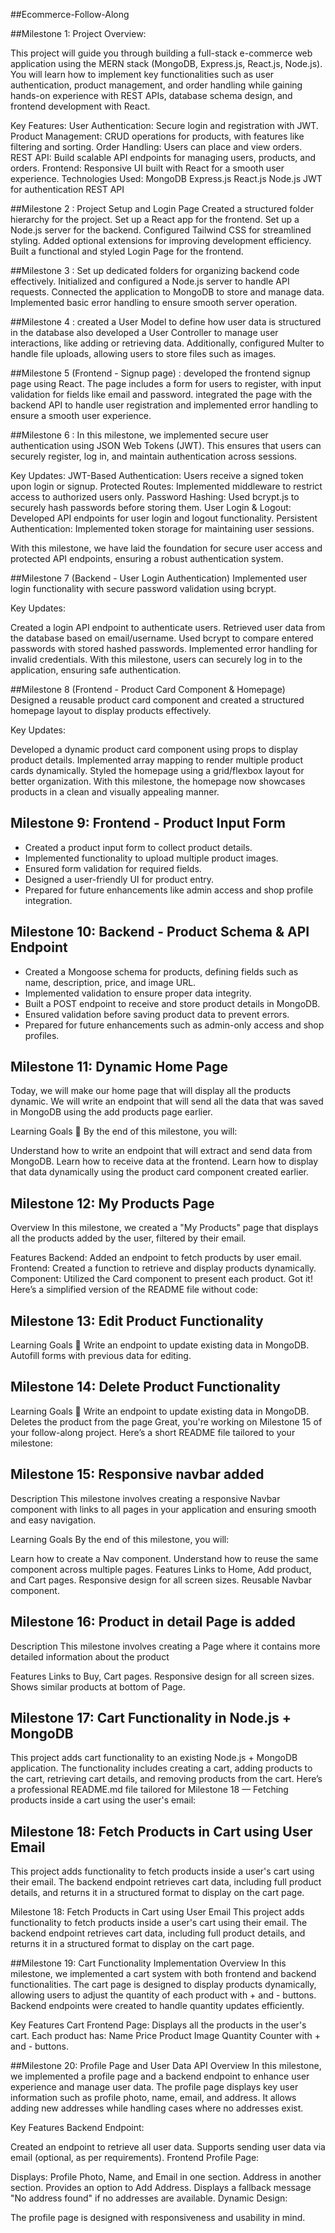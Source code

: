 ##Ecommerce-Follow-Along

##Milestone 1:
Project Overview:

This project will guide you through building a full-stack e-commerce web application using the MERN stack (MongoDB, Express.js, React.js, Node.js). You will learn how to implement key functionalities such as user authentication, product management, and order handling while gaining hands-on experience with REST APIs, database schema design, and frontend development with React.

Key Features:
User Authentication: Secure login and registration with JWT.
Product Management: CRUD operations for products, with features like filtering and sorting.
Order Handling: Users can place and view orders.
REST API: Build scalable API endpoints for managing users, products, and orders.
Frontend: Responsive UI built with React for a smooth user experience.
Technologies Used:
MongoDB
Express.js
React.js
Node.js
JWT for authentication
REST API

##Milestone 2 : Project Setup and Login Page
Created a structured folder hierarchy for the project. Set up a React app for the frontend. Set up a Node.js server for the backend. Configured Tailwind CSS for streamlined styling. Added optional extensions for improving development efficiency. Built a functional and styled Login Page for the frontend.

##Milestone 3 :
Set up dedicated folders for organizing backend code effectively. Initialized and configured a Node.js server to handle API requests. Connected the application to MongoDB to store and manage data. Implemented basic error handling to ensure smooth server operation.

##Milestone 4 :
created a User Model to define how user data is structured in the database also developed a User Controller to manage user interactions, like adding or retrieving data. Additionally, configured Multer to handle file uploads, allowing users to store files such as images.

##Milestone 5 (Frontend - Signup page) :
developed the frontend signup page using React. The page includes a form for users to register, with input validation for fields like email and password. integrated the page with the backend API to handle user registration and implemented error handling to ensure a smooth user experience.

##Milestone 6 :
In this milestone, we implemented secure user authentication using JSON Web Tokens (JWT). This ensures that users can securely register, log in, and maintain authentication across sessions.

Key Updates: JWT-Based Authentication: Users receive a signed token upon login or signup. Protected Routes: Implemented middleware to restrict access to authorized users only. Password Hashing: Used bcrypt.js to securely hash passwords before storing them. User Login & Logout: Developed API endpoints for user login and logout functionality. Persistent Authentication: Implemented token storage for maintaining user sessions.

With this milestone, we have laid the foundation for secure user access and protected API endpoints, ensuring a robust authentication system.

##Milestone 7 (Backend - User Login Authentication)
Implemented user login functionality with secure password validation using bcrypt.

Key Updates:

Created a login API endpoint to authenticate users.
Retrieved user data from the database based on email/username.
Used bcrypt to compare entered passwords with stored hashed passwords.
Implemented error handling for invalid credentials.
With this milestone, users can securely log in to the application, ensuring safe authentication. 

##Milestone 8 (Frontend - Product Card Component & Homepage)
Designed a reusable product card component and created a structured homepage layout to display products effectively.

Key Updates:

Developed a dynamic product card component using props to display product details.
Implemented array mapping to render multiple product cards dynamically.
Styled the homepage using a grid/flexbox layout for better organization.
With this milestone, the homepage now showcases products in a clean and visually appealing manner.  

## Milestone 9: Frontend - Product Input Form

- Created a product input form to collect product details.
- Implemented functionality to upload multiple product images.
- Ensured form validation for required fields.
- Designed a user-friendly UI for product entry.
- Prepared for future enhancements like admin access and shop profile integration.  

## Milestone 10: Backend - Product Schema & API Endpoint

- Created a Mongoose schema for products, defining fields such as name, description, price, and image URL.
- Implemented validation to ensure proper data integrity.
- Built a POST endpoint to receive and store product details in MongoDB.
- Ensured validation before saving product data to prevent errors.
- Prepared for future enhancements such as admin-only access and shop profiles.  

## Milestone 11: Dynamic Home Page

Today, we will make our home page that will display all the products dynamic. We will write an endpoint that will send all the data that was saved in MongoDB using the add products page earlier.

Learning Goals 🎯
By the end of this milestone, you will:

Understand how to write an endpoint that will extract and send data from MongoDB.
Learn how to receive data at the frontend.
Learn how to display that data dynamically using the product card component created earlier.

## Milestone 12: My Products Page
Overview
In this milestone, we created a "My Products" page that displays all the products added by the user, filtered by their email.

Features
Backend: Added an endpoint to fetch products by user email.
Frontend: Created a function to retrieve and display products dynamically.
Component: Utilized the Card component to present each product.
Got it! Here’s a simplified version of the README file without code:

## Milestone 13: Edit Product Functionality
Learning Goals 🎯
Write an endpoint to update existing data in MongoDB.
Autofill forms with previous data for editing.

## Milestone 14: Delete Product Functionality
Learning Goals 🎯
Write an endpoint to update existing data in MongoDB.
Deletes the product from the page
Great, you're working on Milestone 15 of your follow-along project. Here’s a short README file tailored to your milestone:

## Milestone 15: Responsive navbar added
Description
This milestone involves creating a responsive Navbar component with links to all pages in your application and ensuring smooth and easy navigation.

Learning Goals 
By the end of this milestone, you will:

Learn how to create a Nav component.
Understand how to reuse the same component across multiple pages.
Features
Links to Home, Add product, and Cart pages.
Responsive design for all screen sizes.
Reusable Navbar component.

## Milestone 16: Product in detail Page is added
Description
This milestone involves creating a Page where it contains more detailed information about the product

Features
Links to Buy, Cart pages.
Responsive design for all screen sizes.
Shows similar products at bottom of Page.

## Milestone 17: Cart Functionality in Node.js + MongoDB
This project adds cart functionality to an existing Node.js + MongoDB application. The functionality includes creating a cart, adding products to the cart, retrieving cart details, and removing products from the cart. Here’s a professional README.md file tailored for Milestone 18 — Fetching products inside a cart using the user's email:

## Milestone 18: Fetch Products in Cart using User Email
This project adds functionality to fetch products inside a user's cart using their email. The backend endpoint retrieves cart data, including full product details, and returns it in a structured format to display on the cart page.

Milestone 18: Fetch Products in Cart using User Email
This project adds functionality to fetch products inside a user's cart using their email. The backend endpoint retrieves cart data, including full product details, and returns it in a structured format to display on the cart page.

##Milestone 19: Cart Functionality Implementation
Overview 
In this milestone, we implemented a cart system with both frontend and backend functionalities. The cart page is designed to display products dynamically, allowing users to adjust the quantity of each product with + and - buttons. Backend endpoints were created to handle quantity updates efficiently.

Key Features 
Cart Frontend Page:
Displays all the products in the user's cart.
Each product has:
Name
Price
Product Image
Quantity Counter with + and - buttons.

##Milestone 20: Profile Page and User Data API
Overview 
In this milestone, we implemented a profile page and a backend endpoint to enhance user experience and manage user data. The profile page displays key user information such as profile photo, name, email, and address. It allows adding new addresses while handling cases where no addresses exist.

Key Features 
Backend Endpoint:

Created an endpoint to retrieve all user data.
Supports sending user data via email (optional, as per requirements).
Frontend Profile Page:

Displays:
Profile Photo, Name, and Email in one section.
Address in another section.
Provides an option to Add Address.
Displays a fallback message "No address found" if no addresses are available.
Dynamic Design:

The profile page is designed with responsiveness and usability in mind.

